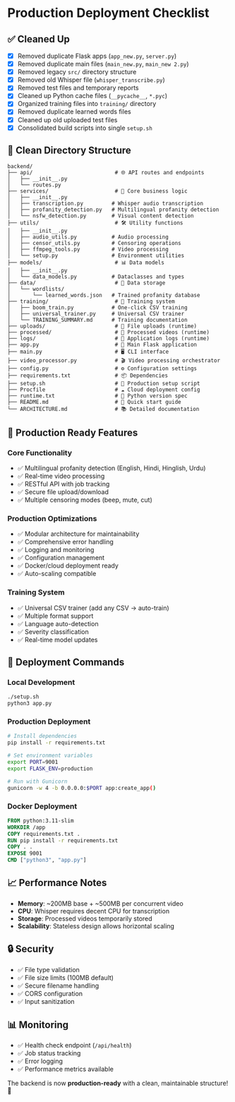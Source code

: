 # Production Deployment Checklist

## ✅ Cleaned Up
- [x] Removed duplicate Flask apps (`app_new.py`, `server.py`)
- [x] Removed duplicate main files (`main_new.py`, `main_new 2.py`)
- [x] Removed legacy `src/` directory structure
- [x] Removed old Whisper file (`whisper_transcribe.py`)
- [x] Removed test files and temporary reports
- [x] Cleaned up Python cache files (`__pycache__`, `*.pyc`)
- [x] Organized training files into `training/` directory
- [x] Removed duplicate learned words files
- [x] Cleaned up old uploaded test files
- [x] Consolidated build scripts into single `setup.sh`

## 📁 Clean Directory Structure

```
backend/
├── api/                          # 🌐 API routes and endpoints
│   ├── __init__.py
│   └── routes.py
├── services/                     # 🔧 Core business logic
│   ├── __init__.py
│   ├── transcription.py         # Whisper audio transcription
│   ├── profanity_detection.py   # Multilingual profanity detection
│   └── nsfw_detection.py        # Visual content detection
├── utils/                        # 🛠️ Utility functions
│   ├── __init__.py
│   ├── audio_utils.py           # Audio processing
│   ├── censor_utils.py          # Censoring operations
│   ├── ffmpeg_tools.py          # Video processing
│   └── setup.py                 # Environment utilities
├── models/                       # 📊 Data models
│   ├── __init__.py
│   └── data_models.py           # Dataclasses and types
├── data/                         # 💾 Data storage
│   └── wordlists/
│       └── learned_words.json   # Trained profanity database
├── training/                     # 🎯 Training system
│   ├── boom_train.py            # One-click CSV training
│   ├── universal_trainer.py     # Universal CSV trainer
│   └── TRAINING_SUMMARY.md      # Training documentation
├── uploads/                      # 📁 File uploads (runtime)
├── processed/                    # 📁 Processed videos (runtime)
├── logs/                         # 📝 Application logs (runtime)
├── app.py                        # 🚀 Main Flask application
├── main.py                       # 🖥️ CLI interface
├── video_processor.py            # 🎬 Video processing orchestrator
├── config.py                     # ⚙️ Configuration settings
├── requirements.txt              # 📦 Dependencies
├── setup.sh                      # 🔧 Production setup script
├── Procfile                      # ☁️ Cloud deployment config
├── runtime.txt                   # 🐍 Python version spec
├── README.md                     # 📖 Quick start guide
└── ARCHITECTURE.md               # 📚 Detailed documentation
```

## 🚀 Production Ready Features

### Core Functionality
- ✅ Multilingual profanity detection (English, Hindi, Hinglish, Urdu)
- ✅ Real-time video processing
- ✅ RESTful API with job tracking
- ✅ Secure file upload/download
- ✅ Multiple censoring modes (beep, mute, cut)

### Production Optimizations
- ✅ Modular architecture for maintainability
- ✅ Comprehensive error handling
- ✅ Logging and monitoring
- ✅ Configuration management
- ✅ Docker/cloud deployment ready
- ✅ Auto-scaling compatible

### Training System
- ✅ Universal CSV trainer (add any CSV → auto-train)
- ✅ Multiple format support
- ✅ Language auto-detection
- ✅ Severity classification
- ✅ Real-time model updates

## 🎯 Deployment Commands

### Local Development
```bash
./setup.sh
python3 app.py
```

### Production Deployment
```bash
# Install dependencies
pip install -r requirements.txt

# Set environment variables
export PORT=9001
export FLASK_ENV=production

# Run with Gunicorn
gunicorn -w 4 -b 0.0.0.0:$PORT app:create_app()
```

### Docker Deployment
```dockerfile
FROM python:3.11-slim
WORKDIR /app
COPY requirements.txt .
RUN pip install -r requirements.txt
COPY . .
EXPOSE 9001
CMD ["python3", "app.py"]
```

## 📈 Performance Notes

- **Memory**: ~200MB base + ~500MB per concurrent video
- **CPU**: Whisper requires decent CPU for transcription
- **Storage**: Processed videos temporarily stored
- **Scalability**: Stateless design allows horizontal scaling

## 🔒 Security

- ✅ File type validation
- ✅ File size limits (100MB default)
- ✅ Secure filename handling
- ✅ CORS configuration
- ✅ Input sanitization

## 📊 Monitoring

- ✅ Health check endpoint (`/api/health`)
- ✅ Job status tracking
- ✅ Error logging
- ✅ Performance metrics available

The backend is now **production-ready** with a clean, maintainable structure! 🎉
